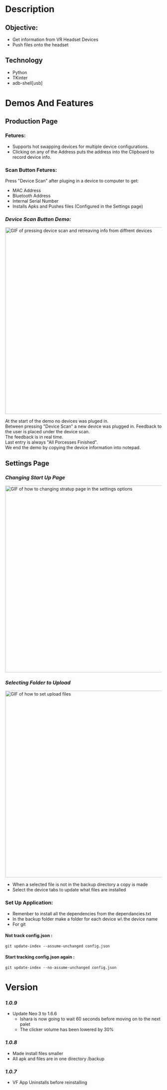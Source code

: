 # Description
## Objective:
* Get information from VR Headset Devices 
* Push files onto the headset

## Technology
* Python
* TKinter
* adb-shell[usb]

# Demos And Features
## Production Page
### Fetures:
* Supports hot swapping devices for multiple device configurations. 
* Clicking on any of the Address puts the address into the Clipboard to record device info.
  
### Scan Button Fetures:
Press "Device Scan" after pluging in a device to computer to get:
* MAC Address 
* Bluetooth Address 
* Internal Serial Number 
* Installs Apks and Pushes files (Configured in the Settings page) 

### *Device Scan Button Demo:*  
<img src="https://github.com/user-attachments/assets/dd4953ed-6565-496c-a680-c7cb0c321421" alt="GIF of pressing device scan and retreaving info from diffrent devices" width="600">

At the start of the demo no devices was pluged in. \
Between pressing "Device Scan" a new device was plugged in. 
Feedback to the user is placed under the device scan. \
The feedback is in real time. \
Last entry is always "All Porcesses Finished". \
We end the demo by copying the device information into notepad. 

## Settings Page 
### *Changing Start Up Page* 
<img src="https://github.com/user-attachments/assets/4d9bc6db-4050-4f66-9d64-870841d035f8" alt="GIF of how to changing stratup page in the settings options " width="600">

### *Selecting Folder to Upload* 
<img src="https://github.com/user-attachments/assets/04402968-bcfc-4c3e-a09e-200ef700c8a5" alt="GIF of how to set upload files " width="600">

* When a selected file is not in the backup directory a copy is made
* Select the device tabs to update what files are installed  
  
### Set Up Application:
* Remenber to install all the dependencies from the dependancies.txt
* In the backup folder make a folder for each device w\ the device name 
* For git
#### Not track config.json :  
``` git update-index --assume-unchanged config.json ```
#### Start tracking config.json again :  
``` git update-index --no-assume-unchanged config.json ```

# Version
### *1.0.9*
* Update Neo 3 to 1.6.6 
    - Ishara is now going to wait 60 seconds before moving on to the next palet 
    - The clicker volume has been lowered by 30%

### *1.0.8*
* Made install files smaller
* All apk and files are in one directory /backup

### *1.0.7*
* VF App Uninstalls before reinstalling 
